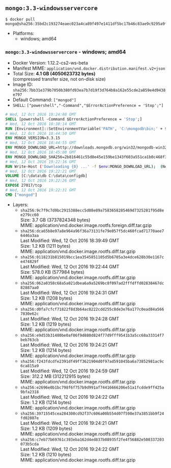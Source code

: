 ## `mongo:3.3-windowsservercore`

```console
$ docker pull mongo@sha256:35bd2c193274eaec023a4ca89f497e1411df5bc17b46c83ae9c9295a9f0de43e
```

-	Platforms:
	-	windows; amd64

### `mongo:3.3-windowsservercore` - windows; amd64

-	Docker Version: 1.12.2-cs2-ws-beta
-	Manifest MIME: `application/vnd.docker.distribution.manifest.v2+json`
-	Total Size: **4.1 GB (4050623732 bytes)**  
	(compressed transfer size, not on-disk size)
-	Image ID: `sha256:7bb31e379b7050b380fd93ea7b7d19f3d764b8a162e55cde2a859e4d9438e797`
-	Default Command: `["mongod"]`
-	`SHELL`: `["powershell","-Command","$ErrorActionPreference = 'Stop';"]`

```dockerfile
# Wed, 12 Oct 2016 18:24:08 GMT
SHELL [powershell -Command $ErrorActionPreference = 'Stop';]
# Wed, 12 Oct 2016 18:38:14 GMT
RUN [Environment]::SetEnvironmentVariable('PATH', 'C:\mongodb\bin;' + $env:PATH, [EnvironmentVariableTarget]::Machine);
# Wed, 12 Oct 2016 18:44:50 GMT
ENV MONGO_VERSION=3.3.15
# Wed, 12 Oct 2016 18:44:55 GMT
ENV MONGO_DOWNLOAD_URL=http://downloads.mongodb.org/win32/mongodb-win32-x86_64-2008plus-ssl-3.3.15-signed.msi
# Wed, 12 Oct 2016 18:45:00 GMT
ENV MONGO_DOWNLOAD_SHA256=2b816461c55d8e45e159be1343f603a551ca1b0c468f30028c6fa25d2308e5eb
# Wed, 12 Oct 2016 19:22:16 GMT
RUN Write-Host ('Downloading {0} ...' -f $env:MONGO_DOWNLOAD_URL); 	(New-Object System.Net.WebClient).DownloadFile($env:MONGO_DOWNLOAD_URL, 'mongo.msi'); 		Write-Host ('Verifying sha256 ({0}) ...' -f $env:MONGO_DOWNLOAD_SHA256); 	if ((Get-FileHash mongo.msi -Algorithm sha256).Hash -ne $env:MONGO_DOWNLOAD_SHA256) { 		Write-Host 'FAILED!'; 		exit 1; 	}; 		Write-Host 'Installing ...'; 	Start-Process msiexec -Wait 		-ArgumentList @( 			'/i', 			'mongo.msi', 			'/quiet', 			'/qn', 			'INSTALLLOCATION=C:\mongodb', 			'ADDLOCAL=all' 		); 		Write-Host 'Verifying install ...'; 	Write-Host '  mongo --version'; mongo --version; 	Write-Host '  mongod --version'; mongod --version; 		Write-Host 'Removing ...'; 	Remove-Item mongo.msi -Force; 		Write-Host 'Complete.';
# Wed, 12 Oct 2016 19:22:21 GMT
VOLUME [C:\data\db C:\data\configdb]
# Wed, 12 Oct 2016 19:22:26 GMT
EXPOSE 27017/tcp
# Wed, 12 Oct 2016 19:22:31 GMT
CMD ["mongod"]
```

-	Layers:
	-	`sha256:9c7f9c7d9bc2915388ecc5d08e89a7583658285469d7325281f95d8ee279cc60`  
		Size: 3.7 GB (3737824348 bytes)  
		MIME: application/vnd.docker.image.rootfs.foreign.diff.tar.gzip
	-	`sha256:dca65b8e97a8e964a96f36a73131fe79e057f5dc460fcad71770aee76446a3aa`  
		Last Modified: Wed, 12 Oct 2016 18:39:49 GMT  
		Size: 1.2 KB (1211 bytes)  
		MIME: application/vnd.docker.image.rootfs.diff.tar.gzip
	-	`sha256:0118231b815019bcc1ea3545851105d5b6705a3e4dce628b30e1167ce474829f`  
		Last Modified: Wed, 12 Oct 2016 19:22:44 GMT  
		Size: 578.0 KB (577984 bytes)  
		MIME: application/vnd.docker.image.rootfs.diff.tar.gzip
	-	`sha256:062a0358c68a5a021dbea6a9a5269bc8f097ad2fffdffd02838467dc82887aa0`  
		Last Modified: Wed, 12 Oct 2016 19:24:31 GMT  
		Size: 1.2 KB (1208 bytes)  
		MIME: application/vnd.docker.image.rootfs.diff.tar.gzip
	-	`sha256:d0fa7cfcf71822f8d3b64ac0222cdd255c8de3e76a177c0ead84a5667830e62c`  
		Last Modified: Wed, 12 Oct 2016 19:24:28 GMT  
		Size: 1.2 KB (1219 bytes)  
		MIME: application/vnd.docker.image.rootfs.diff.tar.gzip
	-	`sha256:e9d53b31480be0af06f9d880d824f77d9fff9541b3a5cc68a33314f7beb763cb`  
		Last Modified: Wed, 12 Oct 2016 19:24:21 GMT  
		Size: 1.2 KB (1214 bytes)  
		MIME: application/vnd.docker.image.rootfs.diff.tar.gzip
	-	`sha256:f243fdcdfe2391df49ff3621904d0f97ad591045ba6a73852981ac9c6ca815a9`  
		Last Modified: Wed, 12 Oct 2016 19:24:59 GMT  
		Size: 312.2 MB (312212915 bytes)  
		MIME: application/vnd.docker.image.rootfs.diff.tar.gzip
	-	`sha256:e2696e0b1bc798f6f757b9d991af74416666206e51a1fcdde9ff425a9bfa2318`  
		Last Modified: Wed, 12 Oct 2016 19:24:22 GMT  
		Size: 1.2 KB (1214 bytes)  
		MIME: application/vnd.docker.image.rootfs.diff.tar.gzip
	-	`sha256:39715545cea284308cd92f37c606a00b554d07f598e37a3851bb9f24fd02087e`  
		Last Modified: Wed, 12 Oct 2016 19:24:21 GMT  
		Size: 1.2 KB (1209 bytes)  
		MIME: application/vnd.docker.image.rootfs.diff.tar.gzip
	-	`sha256:c7eb77b69761c393eba162d4ed837b08935f2fe4f56882e500337203073b5cda`  
		Last Modified: Wed, 12 Oct 2016 19:24:22 GMT  
		Size: 1.2 KB (1210 bytes)  
		MIME: application/vnd.docker.image.rootfs.diff.tar.gzip

